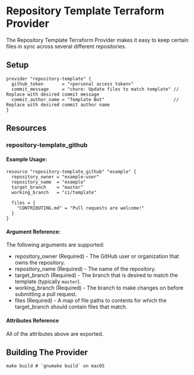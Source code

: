 Repository Template Terraform Provider
======================================

The Repository Template Terraform Provider makes it easy to keep certain files in sync across several different repositories.

Setup
-----

```hcl
provider "repository-template" {
  github_token       = "<personal access token>"
  commit_message     = "chore: Update files to match template" // Replace with desired commit message
  commit_author_name = "Template Bot"                          // Replace with desired commit author name
}
```

Resources
---------

### repository-template_github

#### Example Usage:

```hcl
resource "repository-template_github" "example" {
  repository_owner = "example-user"
  repository_name  = "example"
  target_branch    = "master"
  working_branch   = "ci/template"

  files = {
    "CONTRIBUTING.md" = "Pull requests are welcome!"
  }
}
```

#### Argument Reference:

The following arguments are supported:

* repository_owner (Required) - The GitHub user or organization that owns the repository.
* repository_name (Required) - The name of the repository.
* target_branch (Required) - The branch that is desired to match the template (typically `master`).
* working_branch (Required) - The branch to make changes on before submitting a pull request.
* files (Required) - A map of file paths to contents for which the target_branch should contain files that match.

#### Attributes Reference

All of the attributes above are exported.

Building The Provider
---------------------

```shell
make build # `gnumake build` on macOS
```
